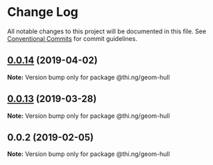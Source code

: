 # Change Log

All notable changes to this project will be documented in this file.
See [Conventional Commits](https://conventionalcommits.org) for commit guidelines.

## [0.0.14](https://github.com/thi-ng/umbrella/compare/@thi.ng/geom-hull@0.0.13...@thi.ng/geom-hull@0.0.14) (2019-04-02)

**Note:** Version bump only for package @thi.ng/geom-hull





## [0.0.13](https://github.com/thi-ng/umbrella/compare/@thi.ng/geom-hull@0.0.12...@thi.ng/geom-hull@0.0.13) (2019-03-28)

**Note:** Version bump only for package @thi.ng/geom-hull







## 0.0.2 (2019-02-05)

**Note:** Version bump only for package @thi.ng/geom-hull
